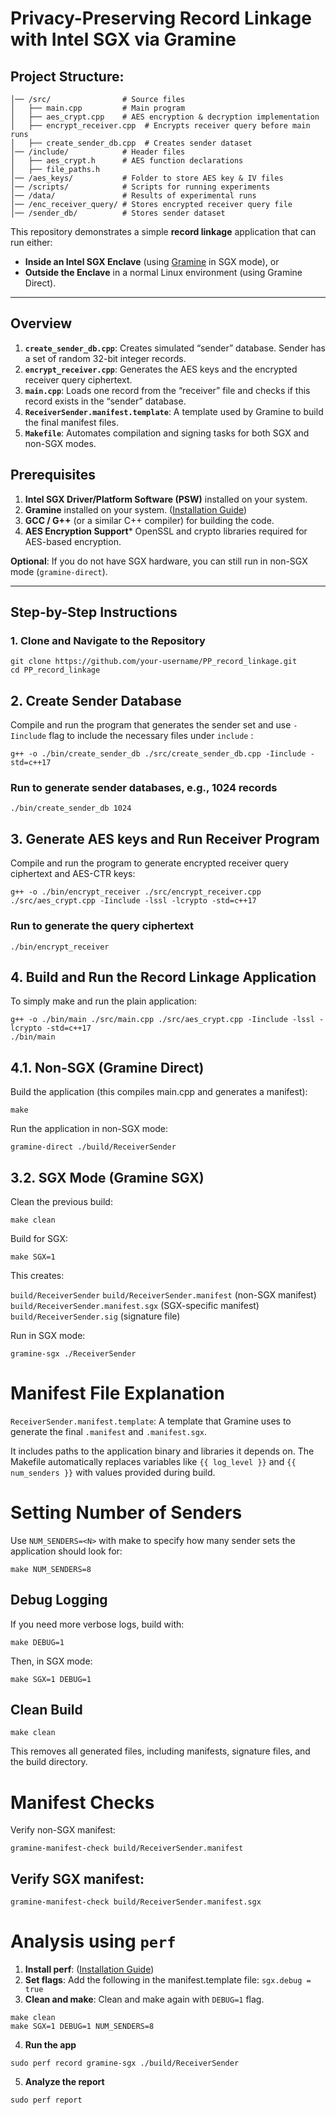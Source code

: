# **Privacy-Preserving Record Linkage with Intel SGX via Gramine**

## Project Structure: 
```
│── /src/                # Source files
│   ├── main.cpp         # Main program 
│   ├── aes_crypt.cpp    # AES encryption & decryption implementation
│   ├── encrypt_receiver.cpp  # Encrypts receiver query before main runs
│   ├── create_sender_db.cpp  # Creates sender dataset
│── /include/            # Header files
│   ├── aes_crypt.h      # AES function declarations
│   ├── file_paths.h 
│── /aes_keys/           # Folder to store AES key & IV files
│── /scripts/            # Scripts for running experiments
│── /data/               # Results of experimental runs
│── /enc_receiver_query/ # Stores encrypted receiver query file
│── /sender_db/          # Stores sender dataset          
```

This repository demonstrates a simple **record linkage** application that can run either:
- **Inside an Intel SGX Enclave** (using [Gramine](https://gramineproject.io/) in SGX mode), or
- **Outside the Enclave** in a normal Linux environment (using Gramine Direct).

---

## **Overview**

1. **`create_sender_db.cpp`**: Creates simulated “sender” database. Sender has a set of random 32-bit integer records.  
2. **`encrypt_receiver.cpp`**: Generates the AES keys and the encrypted receiver query ciphertext.  
3. **`main.cpp`**: Loads one record from the “receiver” file and checks if this record exists in the “sender” database.
4. **`ReceiverSender.manifest.template`**: A template used by Gramine to build the final manifest files.  
5. **`Makefile`**: Automates compilation and signing tasks for both SGX and non-SGX modes.

## **Prerequisites**

1. **Intel SGX Driver/Platform Software (PSW)** installed on your system.  
2. **Gramine** installed on your system. ([Installation Guide](https://gramine.readthedocs.io/en/latest/))
3. **GCC / G++** (or a similar C++ compiler) for building the code.  
4. **AES Encryption Support*** OpenSSL and crypto libraries required for AES-based encryption.

**Optional**: If you do not have SGX hardware, you can still run in non-SGX mode (`gramine-direct`).

---

## **Step-by-Step Instructions**

### **1. Clone and Navigate to the Repository**

```
git clone https://github.com/your-username/PP_record_linkage.git
cd PP_record_linkage
```


## 2. Create Sender Database

Compile and run the program that generates the sender set and use ```-Iinclude``` flag to include the necessary files under ```include```  :

```
g++ -o ./bin/create_sender_db ./src/create_sender_db.cpp -Iinclude -std=c++17
```

### Run to generate sender databases, e.g., 1024 records
```
./bin/create_sender_db 1024
```

## 3. Generate AES keys and Run Receiver Program

Compile and run the program to generate encrypted receiver query ciphertext and AES-CTR keys:

```
g++ -o ./bin/encrypt_receiver ./src/encrypt_receiver.cpp ./src/aes_crypt.cpp -Iinclude -lssl -lcrypto -std=c++17
```

### Run to generate the query ciphertext
```
./bin/encrypt_receiver
```

## 4. Build and Run the Record Linkage Application

To simply make and run the plain application:

```
g++ -o ./bin/main ./src/main.cpp ./src/aes_crypt.cpp -Iinclude -lssl -lcrypto -std=c++17
./bin/main
```


## 4.1. Non-SGX (Gramine Direct)

Build the application (this compiles main.cpp and generates a manifest):

```
make
```

Run the application in non-SGX mode:

```
gramine-direct ./build/ReceiverSender
```

## 3.2. SGX Mode (Gramine SGX)
Clean the previous build:

```
make clean
```

Build for SGX:
```
make SGX=1
```

This creates:

```build/ReceiverSender```
```build/ReceiverSender.manifest``` (non-SGX manifest)
```build/ReceiverSender.manifest.sgx``` (SGX-specific manifest)
```build/ReceiverSender.sig``` (signature file)

Run in SGX mode:

```
gramine-sgx ./ReceiverSender
```


# Manifest File Explanation

```ReceiverSender.manifest.template```: A template that Gramine uses to generate the final ```.manifest``` and ```.manifest.sgx```.

It includes paths to the application binary and libraries it depends on.
The Makefile automatically replaces variables like ```{{ log_level }}``` and ```{{ num_senders }}``` with values provided during build.



# Setting Number of Senders

Use ```NUM_SENDERS=<N>``` with make to specify how many sender sets the application should look for:

```
make NUM_SENDERS=8
```

## Debug Logging
If you need more verbose logs, build with:

```
make DEBUG=1
```

Then, in SGX mode:

```
make SGX=1 DEBUG=1
```

## Clean Build

```
make clean
```
This removes all generated files, including manifests, signature files, and the build directory.

# Manifest Checks

Verify non-SGX manifest:

```
gramine-manifest-check build/ReceiverSender.manifest
```
## Verify SGX manifest:

```
gramine-manifest-check build/ReceiverSender.manifest.sgx
```


# Analysis using ```perf```

1. **Install perf**: ([Installation Guide](https://gramine.readthedocs.io/en/stable/performance.html#perf))
2. **Set flags**: Add the following in the manifest.template file: ```sgx.debug = true```
3. **Clean and make**: Clean and make again with ```DEBUG=1``` flag.

```
make clean
make SGX=1 DEBUG=1 NUM_SENDERS=8
```

4. **Run the app**

```
sudo perf record gramine-sgx ./build/ReceiverSender
```

5. **Analyze the report**

```
sudo perf report
```

